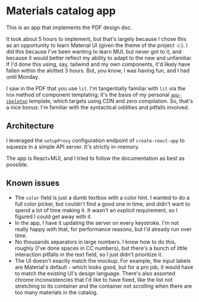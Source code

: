 # Materials catalog app

This is an app that implements the PDF design doc.

It took about 5 hours to implement, but that's largely because I chose this as an opportunity to learn Material UI (given the theme of the project ☺).  I did this because I've been wanting to learn MUI, but never got to it, and because it would better reflect my ability to adapt to the new and unfamiliar.  If I'd done this using, say, tailwind and my own components, it'd likely have fallen within the alotted 3 hours.  But, you know, I was having fun, and I had until Monday.

I saw in the PDF that you use `lit`.  I'm tangentially familiar with `lit` via the `htm` method of component templating; it's the basis of my personal [`app-skeleton`](https://github.com/Fordi/app-skeleton) template, which targets using CDN and zero compilation.  So, that's a nice bonus: I'm familiar with the syntactical oddities and pitfalls involved.

## Architecture

I leveraged the `setupProxy` configuration endpoint of `create-react-app` to squeeze in a simple API server.  It's strictly in-memory.

The app is React+MUI, and I tried to follow the documentation as best as possible.


## Known issues

* The `color` field is just a dumb textbox with a color hint.  I wanted to do a full color picker, but couldn't find a good one in time, and didn't want to spend a lot of time making it.  It wasn't an _explicit_ requirement, so I figured I could get away with it.
* In the app, I have it updating the server on every keystroke.  I'm not really happy with that, for performance reasons, but I'd already run over time.
* No thousands separators in large numbers.  I know how to do this, roughly (I've done spaces in CC numbers), but there's a bunch of little interaction pitfalls in the text field, so I just didn't prioritize it.
* The UI doesn't exactly match the mockup.  For example, the input labels are Material's default - which looks good, but for a pro job, it would have to match the existing UI's design language.  There's also assorted chrome inconsistencies that I'd like to have fixed, like the list not stretching to its container and the container not scrolling when there are too many materials in the catalog.

